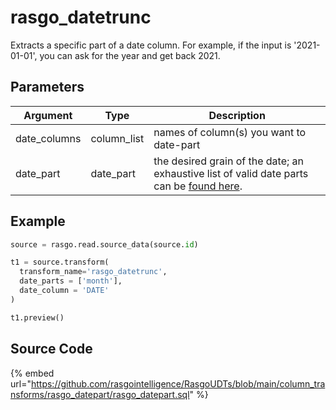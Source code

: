 

# rasgo_datetrunc

Extracts a specific part of a date column. For example, if the input is '2021-01-01', you can ask for the year and get back 2021.

## Parameters

|   Argument   |    Type     |                                                                                           Description                                                                                            |
| ------------ | ----------- | ------------------------------------------------------------------------------------------------------------------------------------------------------------------------------------------------ |
| date_columns | column_list | names of column(s) you want to date-part                                                                                                                                                         |
| date_part    | date_part   | the desired grain of the date; an exhaustive list of valid date parts can be [found here](https://docs.snowflake.com/en/sql-reference/functions-date-time.html#label-supported-date-time-parts). |


## Example

```python
source = rasgo.read.source_data(source.id)

t1 = source.transform(
  transform_name='rasgo_datetrunc',
  date_parts = ['month'],
  date_column = 'DATE'
)

t1.preview()
```

## Source Code

{% embed url="https://github.com/rasgointelligence/RasgoUDTs/blob/main/column_transforms/rasgo_datepart/rasgo_datepart.sql" %}

